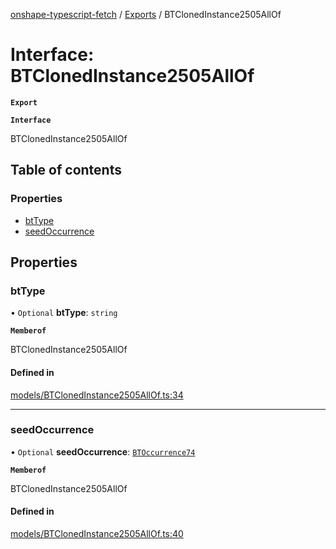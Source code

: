 [onshape-typescript-fetch](../README.md) / [Exports](../modules.md) / BTClonedInstance2505AllOf

# Interface: BTClonedInstance2505AllOf

**`Export`**

**`Interface`**

BTClonedInstance2505AllOf

## Table of contents

### Properties

- [btType](BTClonedInstance2505AllOf.md#bttype)
- [seedOccurrence](BTClonedInstance2505AllOf.md#seedoccurrence)

## Properties

### btType

• `Optional` **btType**: `string`

**`Memberof`**

BTClonedInstance2505AllOf

#### Defined in

[models/BTClonedInstance2505AllOf.ts:34](https://github.com/toebes/onshape-typescript-fetch/blob/3e11ae1/models/BTClonedInstance2505AllOf.ts#L34)

___

### seedOccurrence

• `Optional` **seedOccurrence**: [`BTOccurrence74`](BTOccurrence74.md)

**`Memberof`**

BTClonedInstance2505AllOf

#### Defined in

[models/BTClonedInstance2505AllOf.ts:40](https://github.com/toebes/onshape-typescript-fetch/blob/3e11ae1/models/BTClonedInstance2505AllOf.ts#L40)
